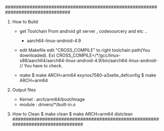 ################################################################################

1. How to Build
	- get Toolchain
		From android git server , codesourcery and etc ..
		- aarch64-linux-android-4.9
	- edit Makefile
		edit "CROSS_COMPILE" to right toolchain path(You downloaded).
		Ex)  CROSS_COMPILE=/*/gcc/linux-x86/aarch64/aarch64-linux-android-4.9/bin/aarch64-linux-android-    // You have to check.

	- make
		$ make ARCH=arm64 exynos7580-a3xelte_defconfig
		$ make ARCH=arm64

2. Output files
	- Kernel : arch/arm64/boot/Image
	- module : drivers/*/built-in.o

3. How to Clean	
		$ make clean
		$ make ARCH=arm64 distclean
################################################################################
